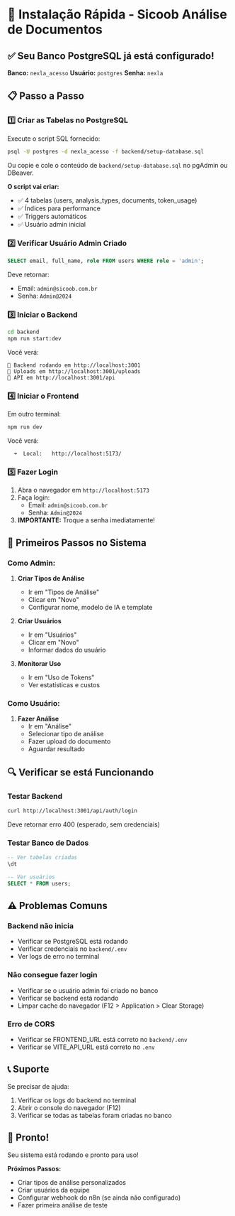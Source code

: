 # 🚀 Instalação Rápida - Sicoob Análise de Documentos

## ✅ Seu Banco PostgreSQL já está configurado!

**Banco:** `nexla_acesso`
**Usuário:** `postgres`
**Senha:** `nexla`

## 📋 Passo a Passo

### 1️⃣ Criar as Tabelas no PostgreSQL

Execute o script SQL fornecido:

```bash
psql -U postgres -d nexla_acesso -f backend/setup-database.sql
```

Ou copie e cole o conteúdo de `backend/setup-database.sql` no pgAdmin ou DBeaver.

**O script vai criar:**
- ✅ 4 tabelas (users, analysis_types, documents, token_usage)
- ✅ Índices para performance
- ✅ Triggers automáticos
- ✅ Usuário admin inicial

### 2️⃣ Verificar Usuário Admin Criado

```sql
SELECT email, full_name, role FROM users WHERE role = 'admin';
```

Deve retornar:
- Email: `admin@sicoob.com.br`
- Senha: `Admin@2024`

### 3️⃣ Iniciar o Backend

```bash
cd backend
npm run start:dev
```

Você verá:
```
🚀 Backend rodando em http://localhost:3001
📁 Uploads em http://localhost:3001/uploads
🔗 API em http://localhost:3001/api
```

### 4️⃣ Iniciar o Frontend

Em outro terminal:

```bash
npm run dev
```

Você verá:
```
  ➜  Local:   http://localhost:5173/
```

### 5️⃣ Fazer Login

1. Abra o navegador em `http://localhost:5173`
2. Faça login:
   - Email: `admin@sicoob.com.br`
   - Senha: `Admin@2024`
3. **IMPORTANTE:** Troque a senha imediatamente!

## 🎯 Primeiros Passos no Sistema

### Como Admin:

1. **Criar Tipos de Análise**
   - Ir em "Tipos de Análise"
   - Clicar em "Novo"
   - Configurar nome, modelo de IA e template

2. **Criar Usuários**
   - Ir em "Usuários"
   - Clicar em "Novo"
   - Informar dados do usuário

3. **Monitorar Uso**
   - Ir em "Uso de Tokens"
   - Ver estatísticas e custos

### Como Usuário:

1. **Fazer Análise**
   - Ir em "Análise"
   - Selecionar tipo de análise
   - Fazer upload do documento
   - Aguardar resultado

## 🔍 Verificar se está Funcionando

### Testar Backend

```bash
curl http://localhost:3001/api/auth/login
```

Deve retornar erro 400 (esperado, sem credenciais)

### Testar Banco de Dados

```sql
-- Ver tabelas criadas
\dt

-- Ver usuários
SELECT * FROM users;
```

## ⚠️ Problemas Comuns

### Backend não inicia
- Verificar se PostgreSQL está rodando
- Verificar credenciais no `backend/.env`
- Ver logs de erro no terminal

### Não consegue fazer login
- Verificar se o usuário admin foi criado no banco
- Verificar se backend está rodando
- Limpar cache do navegador (F12 > Application > Clear Storage)

### Erro de CORS
- Verificar se FRONTEND_URL está correto no `backend/.env`
- Verificar se VITE_API_URL está correto no `.env`

## 📞 Suporte

Se precisar de ajuda:
1. Verificar os logs do backend no terminal
2. Abrir o console do navegador (F12)
3. Verificar se todas as tabelas foram criadas no banco

## 🎉 Pronto!

Seu sistema está rodando e pronto para uso!

**Próximos Passos:**
- Criar tipos de análise personalizados
- Criar usuários da equipe
- Configurar webhook do n8n (se ainda não configurado)
- Fazer primeira análise de teste
